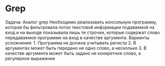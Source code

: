 # Grep
Задача: Аналог grep  Необходимо реализовать консольную программу, которая бы фильтровала поток текстовой информации подаваемой на вход и на выходе показывала лишь те строчки, которые содержат слово передаваемое программе на вход в качестве аргумента. Варианты усложнения:  1. Программа не должна учитывать регистр  2. В аргументах может быть передано не одно слово, а несколько 3. В качестве аргумента может быть задано не конкретное слово, а регулярное выражение
